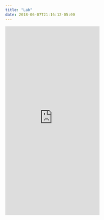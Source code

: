 ```yaml
---
title: "Lab"
date: 2018-06-07T21:16:12-05:00
---
```

<iframe src="https://www.google.com/calendar/embed?showTitle=0&amp;height=600&amp;wkst=1&amp;bgcolor=%23FFFFFF&amp;src=vladgh.com_k6eh2bp3unvsqm61etbepqhqe0%40group.calendar.google.com&amp;color=%23B1440E&amp;ctz=America%2FChicago" style=" border-width:0 " height="600" frameborder="0" scrolling="no"></iframe>
